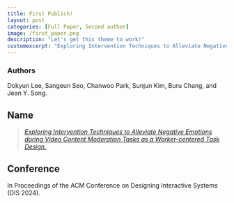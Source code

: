 ```yaml
---
title: First Publish!
layout: post
categories: [Full Paper, Second author]
image: /first_paper.png
description: "Let's get this theme to work!"
customexcerpt: "Exploring Intervention Techniques to Alleviate Negative Emotions during Video Content Moderation Tasks as a Worker-centered Task Design."
---
```


### Authors
Dokyun Lee, Sangeun Seo, Chanwoo Park, Sunjun Kim, Buru Chang, and Jean Y. Song.

## Name
><cite><a href="https://dl.acm.org/doi/pdf/10.1145/3643834.3660708">Exploring Intervention Techniques to Alleviate Negative Emotions during Video Content Moderation Tasks as a Worker-centered Task Design.</a></cite>

## Conference
In Proceedings of the ACM Conference on Designing Interactive Systems (DIS 2024).
